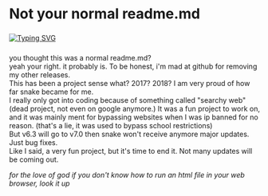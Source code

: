 # Not your normal readme.md
###
[![Typing SVG](https://readme-typing-svg.herokuapp.com?color=16D400&size=25&width=770&lines=HTML+Snake+v7.1)](https://git.io/typing-svg)
###
you thought this was a normal readme.md? <br/>
yeah your right. it probably is. To be honest, i'm mad at github for removing my other releases. <br/>
This has been a project sense what? 2017? 2018? I am very proud of how far snake became for me. <br/>
I really only got into coding because of something called "searchy web" (dead project, not even on google anymore.) It was a fun project to work on, and it was mainly ment for bypassing websites when I was ip banned for no reason. (that's a lie, it was used to bypass school restrictions) <br/>
But v6.3 will go to v7.0 then snake won't receive anymore major updates. Just bug fixes. <br/>
Like I said, a very fun project, but it's time to end it. Not many updates will be coming out.

*for the love of god if you don't know how to run an html file in your web browser, look it up*
